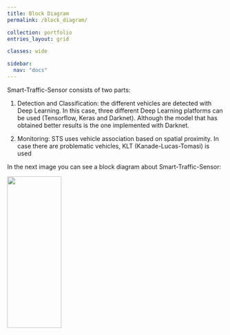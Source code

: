 ```yaml
---
title: Block Diagram
permalink: /block_diagram/

collection: portfolio
entries_layout: grid

classes: wide

sidebar:
  nav: "docs"
---
```


Smart-Traffic-Sensor consists of two parts:

1. Detection and Classification: the different vehicles are detected with Deep Learning. In this case, three different Deep Learning platforms can be used (Tensorflow, Keras and Darknet). Although the model that has obtained better results is the one implemented with Darknet.

2. Monitoring: STS uses vehicle association based on spatial proximity. In case there are problematic vehicles, KLT (Kanade-Lucas-Tomasi) is used

In the next image you can see a block diagram about Smart-Traffic-Sensor:

<img src="/assets/images/cover/diagramabloques.PNG" width="50%" height="30%">



